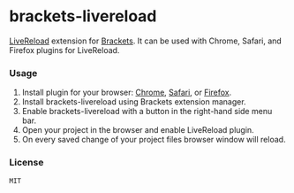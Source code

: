 brackets-livereload
===================

[LiveReload](http://livereload.com/) extension for [Brackets](http://brackets.io). It can be used with Chrome, Safari, and Firefox plugins for LiveReload.

### Usage

1. Install plugin for your browser: [Chrome](https://chrome.google.com/webstore/detail/livereload/jnihajbhpnppcggbcgedagnkighmdlei), [Safari](http://download.livereload.com/2.0.9/LiveReload-2.0.9.safariextz), or [Firefox](http://download.livereload.com/2.0.8/LiveReload-2.0.8.xpi).
2. Install brackets-livereload using Brackets extension manager.
3. Enable brackets-livereload with a button in the right-hand side menu bar.
4. Open your project in the browser and enable LiveReload plugin.
5. On every saved change of your project files browser window will reload.

### License

    MIT
